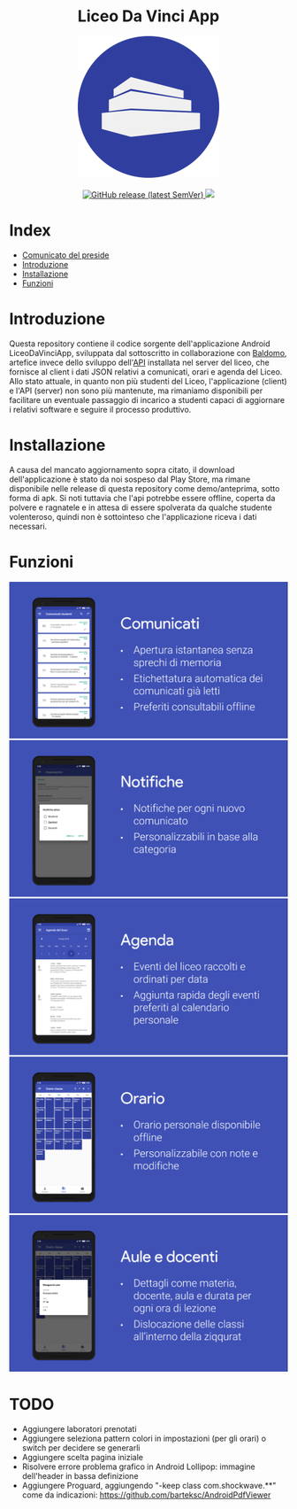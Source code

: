 
<h1 align="center">Liceo Da Vinci App</h1>
 
<div align="center">
<img widht="256" height="256" src=".github/icon.png">
</div>

<br />

<div align="center">
    <!-- Latest Release -->
    <a href="https://github.com/emanuele-cason/LiceoDaVinciApp/releases">
      <img alt="GitHub release (latest SemVer)"
      src="https://img.shields.io/badge/release-LiceoDaVinciApp--1.0.5Stable-blue">
    </a>
    <!-- CoC -->
		<a href="">
      <img src="https://img.shields.io/badge/-DISCONTINUED-red" />
    </a>
</div>

# Index

- [Comunicato del preside](https://github.com/emanuele-cason/LiceoDaVinciApp/blob/master/Comunicato%20Preside%20pubblicazione%20app.pdf)
- [Introduzione](#Introduzione)
- [Installazione](#Installazione)
- [Funzioni](#Funzioni)

# Introduzione

Questa repository contiene il codice sorgente dell'applicazione Android LiceoDaVinciApp, sviluppata dal sottoscritto in collaborazione con [Baldomo](https://github.com/Baldomo), artefice invece dello sviluppo dell'[API](https://github.com/Baldomo/webapi-dav) installata nel server del liceo, che fornisce al client i dati JSON relativi a comunicati, orari e agenda del Liceo.
Allo stato attuale, in quanto non più studenti del Liceo, l'applicazione (client) e l'API (server) non sono più mantenute, ma rimaniamo disponibili per facilitare un eventuale passaggio di incarico a studenti capaci di aggiornare i relativi software e seguire il processo produttivo.

# Installazione

A causa del mancato aggiornamento sopra citato, il download dell'applicazione è stato da noi sospeso dal Play Store, ma rimane disponibile nelle release di questa repository come demo/anteprima, sotto forma di apk. Si noti tuttavia che l'api potrebbe essere offline, coperta da polvere e ragnatele e in attesa di essere spolverata da qualche studente volenteroso, quindi non è sottointeso che l'applicazione riceva i dati necessari.

# Funzioni

<div align="center">
 <img src=".github/Comunicati.png">
</div>
<div align="center">
 <img src=".github/Notifiche.png">
</div>
<div align="center">
 <img src=".github/Agenda.png">
</div>
<div align="center">
 <img src=".github/Orario.png">
</div>
<div align="center">
 <img src=".github/Aule.png">
</div>



# TODO

* Aggiungere laboratori prenotati
* Aggiungere seleziona pattern colori in impostazioni (per gli orari) o switch per decidere se generarli
* Aggiungere scelta pagina iniziale
* Risolvere errore problema grafico in Android Lollipop: immagine dell'header in bassa definizione
* Aggiungere Proguard, aggiungendo "-keep class com.shockwave.**" come da indicazioni: https://github.com/barteksc/AndroidPdfViewer
